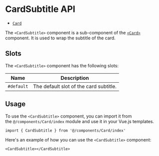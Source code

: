# CardSubtitle API
- [`Card`](./Card.md)

The `<CardSubtitle>` component is a sub-component of the [`<Card>`](./Card.md) component. It is used to wrap the subtitle of the card.

## Slots
The `<CardSubtitle>` component has the following slots:

| Name | Description |
| - | - |
|`#default`|The default slot of the card subtitle.|

## Usage
To use the `<CardSubtitle>` component, you can import it from the `@/components/Card/index` module and use it in your Vue.js templates.
```vue
import { CardSubtitle } from '@/components/Card/index'
```

Here's an example of how you can use the `<CardSubtitle>` component:
```vue
<CardSubtitle></CardSubtitle>
```